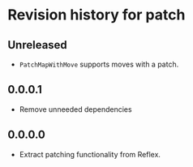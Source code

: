 # Revision history for patch

## Unreleased

* `PatchMapWithMove` supports moves with a patch.

## 0.0.0.1

* Remove unneeded dependencies

## 0.0.0.0

* Extract patching functionality from Reflex.
